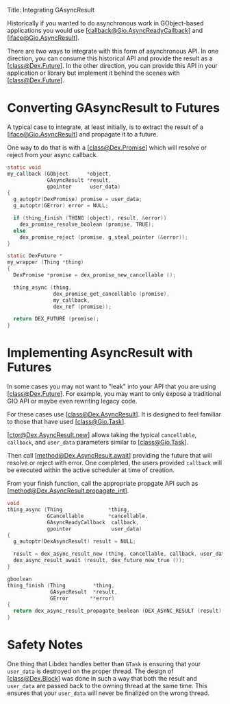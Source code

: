 Title: Integrating GAsyncResult

Historically if you wanted to do asynchronous work in GObject-based applications you would use [callback@Gio.AsyncReadyCallback] and [iface@Gio.AsyncResult].

There are two ways to integrate with this form of asynchronous API.
In one direction, you can consume this historical API and provide the result as a [class@Dex.Future].
In the other direction, you can provide this API in your application or library but implement it behind the scenes with [class@Dex.Future].

# Converting GAsyncResult to Futures

A typical case to integrate, at least initially, is to extract the result of a [iface@Gio.AsyncResult] and propagate it to a future.

One way to do that is with a [class@Dex.Promise] which will resolve or reject from your async callback.

```c
static void
my_callback (GObject      *object,
             GAsyncResult *result,
             gpointer      user_data)
{
  g_autoptr(DexPromise) promise = user_data;
  g_autoptr(GError) error = NULL;

  if (thing_finish (THING (object), result, &error))
    dex_promise_resolve_boolean (promise, TRUE);
  else
    dex_promise_reject (promise, g_steal_pointer (&error));
}

static DexFuture *
my_wrapper (Thing *thing)
{
  DexPromise *promise = dex_promise_new_cancellable ();

  thing_async (thing,
               dex_promise_get_cancellable (promise),
               my_callback,
               dex_ref (promise));

  return DEX_FUTURE (promise);
}
```

# Implementing AsyncResult with Futures

In some cases you may not want to "leak" into your API that you are using [class@Dex.Future].
For example, you may want to only expose a traditional GIO API or maybe even rewriting legacy code.

For these cases use [class@Dex.AsyncResult].
It is designed to feel familiar to those that have used [class@Gio.Task].

[ctor@Dex.AsyncResult.new] allows taking the typical `cancellable`, `callback`, and `user_data` parameters similar to [class@Gio.Task].

Then call [method@Dex.AsyncResult.await] providing the future that will resolve or reject with error.
One completed, the users provided `callback` will be executed within the active scheduler at time of creation.

From your finish function, call the appropriate propgate API such as [method@Dex.AsyncResult.propagate_int].

```c
void
thing_async (Thing               *thing,
             GCancellable        *cancellable,
             GAsyncReadyCallback  callback,
             gpointer             user_data)
{
  g_autoptr(DexAsyncResult) result = NULL;

  result = dex_async_result_new (thing, cancellable, callback, user_data);
  dex_async_result_await (result, dex_future_new_true ());
}

gboolean
thing_finish (Thing         *thing,
              GAsyncResult  *result,
              GError       **error)
{
  return dex_async_result_propagate_boolean (DEX_ASYNC_RESULT (result), error);
}
```

# Safety Notes

One thing that Libdex handles better than `GTask` is ensuring that your `user_data` is destroyed on the proper thread.
The design of [class@Dex.Block] was done in such a way that both the result and `user_data` are passed back to the owning thread at the same time.
This ensures that your `user_data` will never be finalized on the wrong thread.
